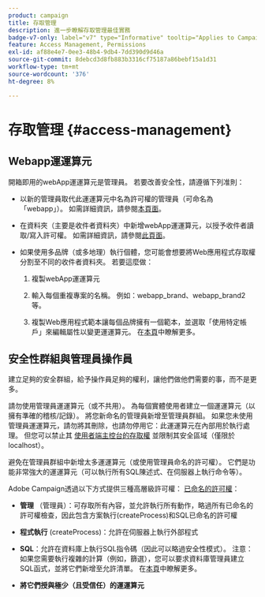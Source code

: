 ```yaml
---
product: campaign
title: 存取管理
description: 進一步瞭解存取管理最佳實務
badge-v7-only: label="v7" type="Informative" tooltip="Applies to Campaign Classic v7 only"
feature: Access Management, Permissions
exl-id: af88e4e7-0ee3-48b4-9db4-7dd390d9d46a
source-git-commit: 8debcd3d8fb883b3316cf75187a86bebf15a1d31
workflow-type: tm+mt
source-wordcount: '376'
ht-degree: 8%

---
```


# 存取管理 {#access-management}



## Webapp運運算元

開箱即用的webApp運運算元是管理員。 若要改善安全性，請遵循下列准則：

* 以新的管理員取代此運運算元中名為許可權的管理員（可命名為「webapp」）。 如需詳細資訊，請參閱[本頁面](../../platform/using/access-management.md)。

* 在資料夾（主要是收件者資料夾）中新增webApp運運算元，以授予收件者讀取/寫入許可權。 如需詳細資訊，請參閱[此頁面](../../platform/using/access-management.md)。

* 如果使用多品牌（或多地理）執行個體，您可能會想要將Web應用程式存取權分割至不同的收件者資料夾。 若要這麼做：

   1. 複製webApp運運算元

   1. 輸入每個重複專案的名稱。 例如：webapp_brand、webapp_brand2等。

   1. 複製Web應用程式範本讓每個品牌擁有一個範本，並選取「使用特定帳戶」來編輯屬性以變更運運算元。  在[本頁](../../web/using/defining-web-forms-properties.md)中瞭解更多。

## 安全性群組與管理員操作員

建立足夠的安全群組，給予操作員足夠的權利，讓他們做他們需要的事，而不是更多。

請勿使用管理員運運算元（或不共用）。 為每個實體使用者建立一個運運算元（以擁有準確的稽核/記錄）。 將您新命名的管理員新增至管理員群組。 如果您未使用管理員運運算元，請勿將其刪除，也請勿停用它：此運運算元在內部用於執行處理。 但您可以禁止其 [使用者端主控台的存取權](../../platform/using/access-management.md) 並限制其安全區域（僅限於localhost）。

避免在管理員群組中新增太多運運算元（或使用管理員命名的許可權）。 它們是功能非常強大的運運算元（可以執行所有SQL陳述式、在伺服器上執行命令等）。

Adobe Campaign透過以下方式提供三種高層級許可權： [已命名的許可權](../../platform/using/access-management.md#named-rights)：

* **管理** （管理員）：可存取所有內容，並允許執行所有動作，略過所有已命名的許可權檢查，因此包含方案執行(createProcess)和SQL已命名的許可權

* **程式執行** (createProcess)：允許在伺服器上執行外部程式

* **SQL**：允許在資料庫上執行SQL指令碼（因此可以略過安全性模式）。 注意：如果您需要執行複雜的計算（例如，篩選），您可以要求資料庫管理員建立SQL函式，並將它們新增至允許清單。 在[本頁](../../installation/using/scripting-coding-guidelines.md)中瞭解更多。

* **將它們授與極少（且受信任）的運運算元**

